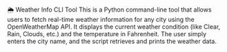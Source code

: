 🌦️ Weather Info CLI Tool
This is a Python command-line tool that allows users to fetch real-time weather information for any city using the OpenWeatherMap API.
It displays the current weather condition (like Clear, Rain, Clouds, etc.) and the temperature in Fahrenheit. 
The user simply enters the city name, and the script retrieves and prints the weather data.

